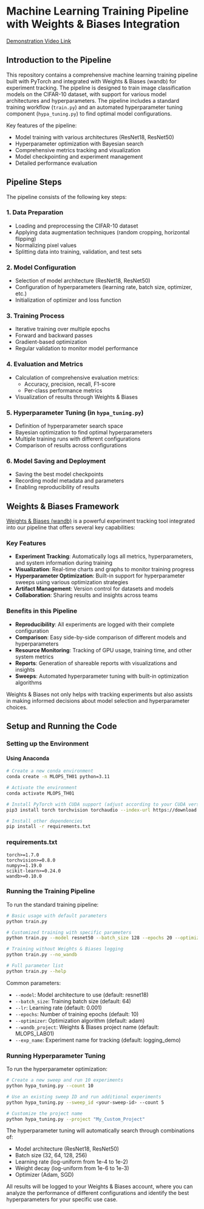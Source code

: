# Machine Learning Training Pipeline with Weights & Biases Integration

[Demonstration Video Link](https://youtu.be/3wwte5sSnCM?si=NKCX09EMTSSrlE5V)

## Introduction to the Pipeline

This repository contains a comprehensive machine learning training pipeline built with PyTorch and integrated with Weights & Biases (wandb) for experiment tracking. The pipeline is designed to train image classification models on the CIFAR-10 dataset, with support for various model architectures and hyperparameters. The pipeline includes a standard training workflow (`train.py`) and an automated hyperparameter tuning component (`hypa_tuning.py`) to find optimal model configurations.

Key features of the pipeline:
- Model training with various architectures (ResNet18, ResNet50)
- Hyperparameter optimization with Bayesian search
- Comprehensive metrics tracking and visualization
- Model checkpointing and experiment management
- Detailed performance evaluation

## Pipeline Steps

The pipeline consists of the following key steps:

### 1. Data Preparation
- Loading and preprocessing the CIFAR-10 dataset
- Applying data augmentation techniques (random cropping, horizontal flipping)
- Normalizing pixel values
- Splitting data into training, validation, and test sets

### 2. Model Configuration
- Selection of model architecture (ResNet18, ResNet50)
- Configuration of hyperparameters (learning rate, batch size, optimizer, etc.)
- Initialization of optimizer and loss function

### 3. Training Process
- Iterative training over multiple epochs
- Forward and backward passes
- Gradient-based optimization
- Regular validation to monitor model performance

### 4. Evaluation and Metrics
- Calculation of comprehensive evaluation metrics:
  - Accuracy, precision, recall, F1-score
  - Per-class performance metrics
- Visualization of results through Weights & Biases

### 5. Hyperparameter Tuning (in `hypa_tuning.py`)
- Definition of hyperparameter search space
- Bayesian optimization to find optimal hyperparameters
- Multiple training runs with different configurations
- Comparison of results across configurations

### 6. Model Saving and Deployment
- Saving the best model checkpoints
- Recording model metadata and parameters
- Enabling reproducibility of results

## Weights & Biases Framework

[Weights & Biases (wandb)](https://wandb.ai/) is a powerful experiment tracking tool integrated into our pipeline that offers several key capabilities:

### Key Features
- **Experiment Tracking**: Automatically logs all metrics, hyperparameters, and system information during training
- **Visualization**: Real-time charts and graphs to monitor training progress
- **Hyperparameter Optimization**: Built-in support for hyperparameter sweeps using various optimization strategies
- **Artifact Management**: Version control for datasets and models
- **Collaboration**: Sharing results and insights across teams

### Benefits in this Pipeline
- **Reproducibility**: All experiments are logged with their complete configuration
- **Comparison**: Easy side-by-side comparison of different models and hyperparameters
- **Resource Monitoring**: Tracking of GPU usage, training time, and other system metrics
- **Reports**: Generation of shareable reports with visualizations and insights
- **Sweeps**: Automated hyperparameter tuning with built-in optimization algorithms

Weights & Biases not only helps with tracking experiments but also assists in making informed decisions about model selection and hyperparameter choices.

## Setup and Running the Code

### Setting up the Environment

#### Using Anaconda

```bash
# Create a new conda environment
conda create -n MLOPS_TH01 python=3.11

# Activate the environment
conda activate MLOPS_TH01

# Install PyTorch with CUDA support (adjust according to your CUDA version, mine is 12.6)
pip3 install torch torchvision torchaudio --index-url https://download.pytorch.org/whl/cu126

# Install other dependencies
pip install -r requirements.txt
```

### requirements.txt

```
torch>=1.7.0
torchvision>=0.8.0
numpy>=1.19.0
scikit-learn>=0.24.0
wandb>=0.10.0
```

### Running the Training Pipeline

To run the standard training pipeline:

```bash
# Basic usage with default parameters
python train.py

# Customized training with specific parameters
python train.py --model resnet50 --batch_size 128 --epochs 20 --optimizer sgd --lr 0.01

# Training without Weights & Biases logging
python train.py --no_wandb

# Full parameter list
python train.py --help
```

Common parameters:
- `--model`: Model architecture to use (default: resnet18)
- `--batch_size`: Training batch size (default: 64)
- `--lr`: Learning rate (default: 0.001)
- `--epochs`: Number of training epochs (default: 10)
- `--optimizer`: Optimization algorithm (default: adam)
- `--wandb_project`: Weights & Biases project name (default: MLOPS_LAB01)
- `--exp_name`: Experiment name for tracking (default: logging_demo)

### Running Hyperparameter Tuning

To run the hyperparameter optimization:

```bash
# Create a new sweep and run 10 experiments
python hypa_tuning.py --count 10

# Use an existing sweep ID and run additional experiments
python hypa_tuning.py --sweep_id <your-sweep-id> --count 5

# Customize the project name
python hypa_tuning.py --project "My_Custom_Project"
```

The hyperparameter tuning will automatically search through combinations of:
- Model architecture (ResNet18, ResNet50)
- Batch size (32, 64, 128, 256)
- Learning rate (log-uniform from 1e-4 to 1e-2)
- Weight decay (log-uniform from 1e-6 to 1e-3)
- Optimizer (Adam, SGD)

All results will be logged to your Weights & Biases account, where you can analyze the performance of different configurations and identify the best hyperparameters for your specific use case.
